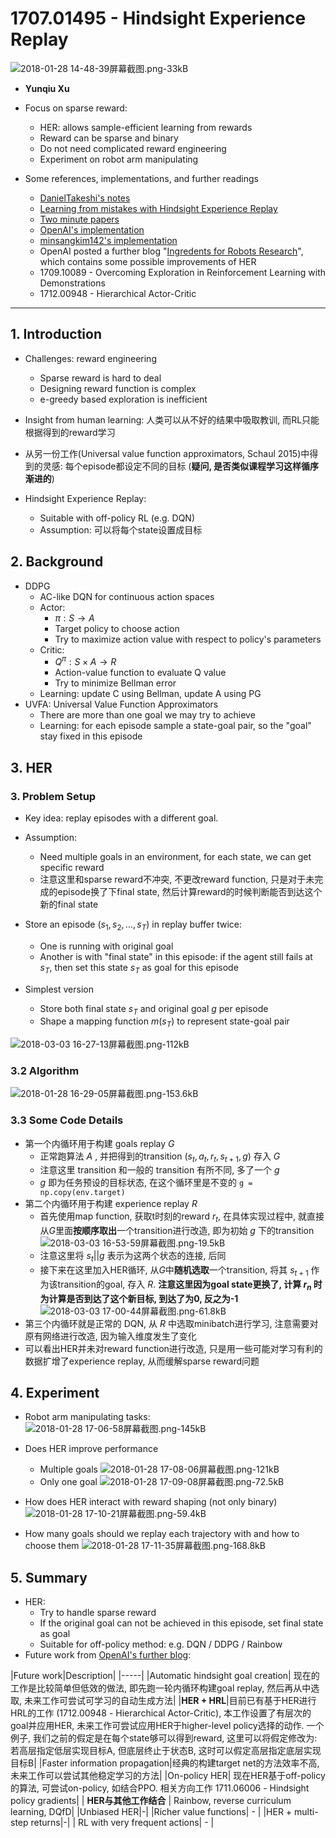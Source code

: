 ﻿# 1707.01495 - Hindsight Experience Replay

![2018-01-28 14-48-39屏幕截图.png-33kB][1]

+ **Yunqiu Xu**
+ Focus on sparse reward:
    + HER: allows sample-efficient learning from rewards
    + Reward can be sparse and binary
    + Do not need complicated reward engineering
    + Experiment on robot arm manipulating

+ Some references, implementations, and further readings
    + [DanielTakeshi's notes][2]
    + [Learning from mistakes with Hindsight Experience Replay][3]
    + [Two minute papers][4]
    + [OpenAI's implementation][5]
    + [minsangkim142's implementation][6]
    + OpenAI posted a further blog "[Ingredents for Robots Research][7]", which contains some possible improvements of HER
    + 1709.10089 - Overcoming Exploration in Reinforcement Learning with Demonstrations
    + 1712.00948 - Hierarchical Actor-Critic

---

## 1. Introduction
+ Challenges: reward engineering
    + Sparse reward is hard to deal
    + Designing reward function is complex
    + e-greedy based exploration is inefficient
+ Insight from human learning: 人类可以从不好的结果中吸取教训, 而RL只能根据得到的reward学习
+ 从另一份工作(Universal value function approximators, Schaul 2015)中得到的灵感: 每个episode都设定不同的目标 (**疑问, 是否类似课程学习这样循序渐进的**)

+ Hindsight Experience Replay: 
    + Suitable with off-policy RL (e.g. DQN)
    + Assumption: 可以将每个state设置成目标

## 2. Background
+ DDPG
    + AC-like DQN for continuous action spaces
    + Actor: 
        + $\pi : S \rightarrow A$
        + Target policy to choose action 
        + Try to maximize action value with respect to policy's parameters
    + Critic: 
        + $Q^{\pi} : S \times A \rightarrow R$
        + Action-value function to evaluate Q value 
        + Try to minimize Bellman error
    + Learning: update C using Bellman, update A using PG
+ UVFA: Universal Value Function Approximators
    + There are more than one goal we may try to achieve
    + Learning: for each episode sample a state-goal pair, so the "goal" stay fixed in this episode

## 3. HER

### 3. Problem Setup
+ Key idea: replay episodes with a different goal.
+ Assumption: 
    + Need multiple goals in an environment, for each state, we can get specific reward
    + 注意这里和sparse reward不冲突, 不更改reward function, 只是对于未完成的episode换了下final state, 然后计算reward的时候判断能否到达这个新的final state


+ Store an episode $(s_1, s_2, ..., s_T)$ in replay buffer twice:
    + One is running with original goal
    + Another is with "final state" in this episode: if the agent still fails at $s_T$, then set this state $s_T$ as goal for this episode

+ Simplest version
    + Store both final state $s_T$ and original goal $g$ per episode
    + Shape a mapping function $m(s_T)$ to represent state-goal pair

![2018-03-03 16-27-13屏幕截图.png-112kB][8]

### 3.2 Algorithm

![2018-01-28 16-29-05屏幕截图.png-153.6kB][9]

### 3.3 Some Code Details
+ 第一个内循环用于构建 goals replay $G$
    + 正常跑算法 $A$ , 并把得到的transition $(s_t,a_t,r_t,s_{t+1},g)$ 存入 $G$
    + 注意这里 transition 和一般的 transition 有所不同, 多了一个 $g$
    + $g$ 即为任务预设的目标状态, 在这个循环里是不变的 `g = np.copy(env.target)`
+ 第二个内循环用于构建 experience replay $R$
    + 首先使用map function, 获取t时刻的reward $r_t$, 在具体实现过程中, 就直接从$G$里面**按顺序取出**一个transition进行改造, 即为初始 $g$ 下的transition
    ![2018-03-03 16-53-59屏幕截图.png-19.5kB][10]
    + 注意这里将 $s_t || g$ 表示为这两个状态的连接, 后同
    + 接下来在这里加入HER循环, 从$G$中**随机选取**一个transition, 将其 $s_{t+1}$ 作为该transition的goal, 存入 $R$. **注意这里因为goal state更换了, 计算 $r_n$ 时为计算是否到达了这个新目标, 到达了为0, 反之为-1**
    ![2018-03-03 17-00-44屏幕截图.png-61.8kB][11]
+ 第三个内循环就是正常的 DQN, 从 $R$ 中选取minibatch进行学习, 注意需要对原有网络进行改造, 因为输入维度发生了变化
+ 可以看出HER并未对reward function进行改造, 只是用一些可能对学习有利的数据扩增了experience replay, 从而缓解sparse reward问题


## 4. Experiment

+ Robot arm manipulating tasks:
![2018-01-28 17-06-58屏幕截图.png-145kB][12]

+ Does HER improve performance
    + Multiple goals
![2018-01-28 17-08-06屏幕截图.png-121kB][13]
    + Only one goal
![2018-01-28 17-09-08屏幕截图.png-72.5kB][14]

+ How does HER interact with reward shaping (not only binary)
![2018-01-28 17-10-21屏幕截图.png-59.4kB][15]

+ How many goals should we replay each trajectory with and how to choose them
![2018-01-28 17-11-35屏幕截图.png-168.8kB][16]

## 5. Summary
+ HER:
    + Try to handle sparse reward
    + If the original goal can not be achieved in this episode, set final state as goal
    + Suitable for off-policy method: e.g. DQN / DDPG / Rainbow
+ Future work from [OpenAI's further blog][17]:

|Future work|Description|
|-----|
|Automatic hindsight goal creation| 现在的工作是比较简单但低效的做法, 即先跑一轮内循环构建goal replay, 然后再从中选取, 未来工作可尝试可学习的自动生成方法|
|**HER + HRL**|目前已有基于HER进行HRL的工作 (1712.00948 - Hierarchical Actor-Critic), 本工作设置了有层次的goal并应用HER, 未来工作可尝试应用HER于higher-level policy选择的动作. 一个例子, 我们之前的假定是在每个state够可以得到reward, 这里可以将假定修改为: 若高层指定低层实现目标A, 但底层终止于状态B, 这时可以假定高层指定底层实现目标B|
|Faster information propagation|经典的构建target net的方法效率不高, 未来工作可以尝试其他稳定学习的方法|
|On-policy HER| 现在HER基于off-policy的算法, 可尝试on-policy, 如结合PPO. 相关方向工作 1711.06006 - Hindsight policy gradients|
| **HER与其他工作结合** | Rainbow, reverse curriculum learning, DQfD| 
|Unbiased HER|-|
|Richer value functions| - |
|HER + multi-step returns|-|
| RL with very frequent actions| - |
    


  [1]: http://static.zybuluo.com/VenturerXu/xwtgozchnneq63soqbehybsf/2018-01-28%2014-48-39%E5%B1%8F%E5%B9%95%E6%88%AA%E5%9B%BE.png
  [2]: https://github.com/DanielTakeshi/Paper_Notes/blob/master/reinforcement_learning/Hindsight_Experience_Replay.md
  [3]: https://becominghuman.ai/learning-from-mistakes-with-hindsight-experience-replay-547fce2b3305
  [4]: https://www.youtube.com/watch?v=Dvd1jQe3pq0
  [5]: https://github.com/openai/baselines/tree/master/baselines/her
  [6]: https://github.com/minsangkim142/hindsight-experience-replay
  [7]: https://blog.openai.com/ingredients-for-robotics-research/
  [8]: http://static.zybuluo.com/VenturerXu/fmvh71autm58f2xnh7whcba2/2018-03-03%2016-27-13%E5%B1%8F%E5%B9%95%E6%88%AA%E5%9B%BE.png
  [9]: http://static.zybuluo.com/VenturerXu/fpmecyl1q4vk1h084pmngnvy/2018-01-28%2016-29-05%E5%B1%8F%E5%B9%95%E6%88%AA%E5%9B%BE.png
  [10]: http://static.zybuluo.com/VenturerXu/1o6nycxpfxf91326bdqa73gw/2018-03-03%2016-53-59%E5%B1%8F%E5%B9%95%E6%88%AA%E5%9B%BE.png
  [11]: http://static.zybuluo.com/VenturerXu/leecos0rg1bdw70hdsuqt7w2/2018-03-03%2017-00-44%E5%B1%8F%E5%B9%95%E6%88%AA%E5%9B%BE.png
  [12]: http://static.zybuluo.com/VenturerXu/3mrquspb461si5t6qti7llpr/2018-01-28%2017-06-58%E5%B1%8F%E5%B9%95%E6%88%AA%E5%9B%BE.png
  [13]: http://static.zybuluo.com/VenturerXu/of7hl1t6x9ut6cl15lk6uw7h/2018-01-28%2017-08-06%E5%B1%8F%E5%B9%95%E6%88%AA%E5%9B%BE.png
  [14]: http://static.zybuluo.com/VenturerXu/cr3kew7tixsbv6m7lhn7dm96/2018-01-28%2017-09-08%E5%B1%8F%E5%B9%95%E6%88%AA%E5%9B%BE.png
  [15]: http://static.zybuluo.com/VenturerXu/dlg5ou1vasvn9rxjo193fa3y/2018-01-28%2017-10-21%E5%B1%8F%E5%B9%95%E6%88%AA%E5%9B%BE.png
  [16]: http://static.zybuluo.com/VenturerXu/xzxsegbxv7emm0hqerrqunax/2018-01-28%2017-11-35%E5%B1%8F%E5%B9%95%E6%88%AA%E5%9B%BE.png
  [17]: https://blog.openai.com/ingredients-for-robotics-research/